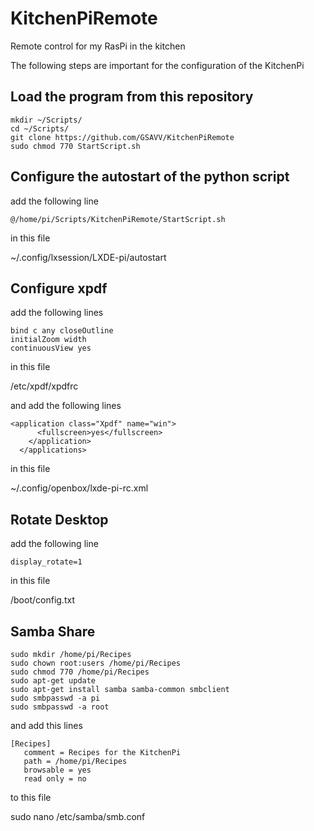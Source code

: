 # KitchenPiRemote
Remote control for my RasPi in the kitchen

The following steps are important for the configuration of the KitchenPi

## Load the program from this repository
```
mkdir ~/Scripts/
cd ~/Scripts/
git clone https://github.com/GSAVV/KitchenPiRemote
sudo chmod 770 StartScript.sh
```

## Configure the autostart of the python script
add the following line

`@/home/pi/Scripts/KitchenPiRemote/StartScript.sh`

in this file

~/.config/lxsession/LXDE-pi/autostart

## Configure xpdf
add the following lines
```
bind c any closeOutline
initialZoom width
continuousView yes
```
in this file

/etc/xpdf/xpdfrc

and add the following lines
```
<application class="Xpdf" name="win">
      <fullscreen>yes</fullscreen>
    </application>
  </applications>
```
in this file 

~/.config/openbox/lxde-pi-rc.xml

## Rotate Desktop
add the following line
```
display_rotate=1
```
in this file

/boot/config.txt


## Samba Share
```
sudo mkdir /home/pi/Recipes
sudo chown root:users /home/pi/Recipes
sudo chmod 770 /home/pi/Recipes
sudo apt-get update
sudo apt-get install samba samba-common smbclient
sudo smbpasswd -a pi
sudo smbpasswd -a root
```

and add this lines
```
[Recipes]
   comment = Recipes for the KitchenPi
   path = /home/pi/Recipes
   browsable = yes
   read only = no
```
to this file

sudo nano /etc/samba/smb.conf



